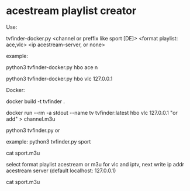 # acestream playlist creator
Use:

tvfinder-docker.py <channel or preffix like sport [DE]> <format playlist: ace,vlc> <ip acestream-server, or none>

example:

python3 tvfinder-docker.py hbo ace n

python3 tvfinder-docker.py hbo vlc 127.0.0.1

Docker:

docker build -t tvfinder .

docker run --rm -a stdout --name tv tvfinder:latest hbo vlc 127.0.0.1    "or add"  > channel.m3u


python3 tvfinder.py <channel> or <prefix>

example: 
python3 tvfinder.py sport

cat sport.m3u

select format playlist acestream or m3u for vlc and iptv, next write ip addr acestream server (default localhost: 127.0.0.1)

cat sport.m3u

